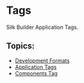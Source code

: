 # Tags

Silk Builder Application Tags.

## Topics:

* [Development Formats](silk_development_formats.md)
* [Application Tags](silk_application_tags.md)
* [Components Tag](silk_components_tag.md)

